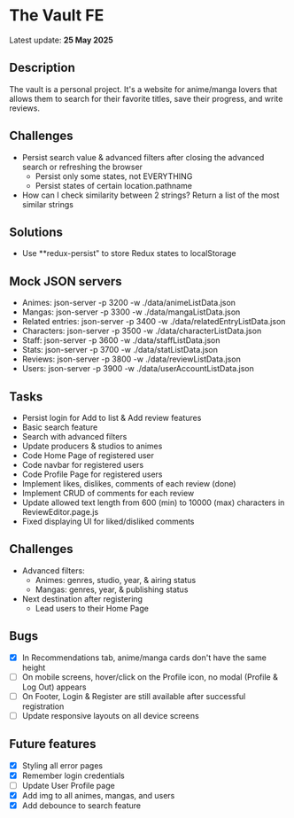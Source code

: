 # The Vault FE

Latest update: **25 May 2025**

## Description

The vault is a personal project. It's a website for anime/manga lovers that allows them to search for their favorite titles, save their progress, and write reviews.

## Challenges

- Persist search value & advanced filters after closing the advanced search or refreshing the browser
  - Persist only some states, not EVERYTHING
  - Persist states of certain location.pathname
- How can I check similarity between 2 strings? Return a list of the most similar strings

## Solutions

- Use \*\*redux-persist" to store Redux states to localStorage

## Mock JSON servers

- Animes: json-server -p 3200 -w ./data/animeListData.json
- Mangas: json-server -p 3300 -w ./data/mangaListData.json
- Related entries: json-server -p 3400 -w ./data/relatedEntryListData.json
- Characters: json-server -p 3500 -w ./data/characterListData.json
- Staff: json-server -p 3600 -w ./data/staffListData.json
- Stats: json-server -p 3700 -w ./data/statListData.json
- Reviews: json-server -p 3800 -w ./data/reviewListData.json
- Users: json-server -p 3900 -w ./data/userAccountListData.json

## Tasks

- Persist login for Add to list & Add review features
- Basic search feature
- Search with advanced filters
- Update producers & studios to animes
- Code Home Page of registered user
- Code navbar for registered users
- Code Profile Page for registered users
- Implement likes, dislikes, comments of each review (done)
- Implement CRUD of comments for each review
- Update allowed text length from 600 (min) to 10000 (max) characters in ReviewEditor.page.js
- Fixed displaying UI for liked/disliked comments

## Challenges

- Advanced filters:
  - Animes: genres, studio, year, & airing status
  - Mangas: genres, year, & publishing status
- Next destination after registering
  - Lead users to their Home Page

## Bugs

- [x] In Recommendations tab, anime/manga cards don't have the same height
- [ ] On mobile screens, hover/click on the Profile icon, no modal (Profile & Log Out) appears
- [ ] On Footer, Login & Register are still available after successful registration
- [ ] Update responsive layouts on all device screens

## Future features

- [x] Styling all error pages
- [x] Remember login credentials
- [ ] Update User Profile page
- [x] Add img to all animes, mangas, and users
- [x] Add debounce to search feature

